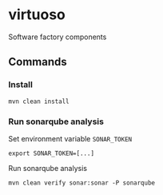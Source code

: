 # virtuoso

Software factory components

## Commands

### Install

```shell
mvn clean install
```

### Run sonarqube analysis

Set environment variable `SONAR_TOKEN`

```shell
export SONAR_TOKEN=[...]
```

Run sonarqube analysis

```shell
mvn clean verify sonar:sonar -P sonarqube
```